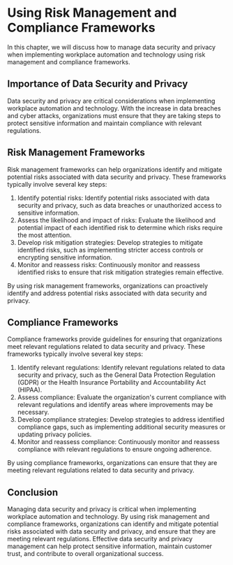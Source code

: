 Using Risk Management and Compliance Frameworks
==============================================================================================

In this chapter, we will discuss how to manage data security and privacy when implementing workplace automation and technology using risk management and compliance frameworks.

Importance of Data Security and Privacy
---------------------------------------

Data security and privacy are critical considerations when implementing workplace automation and technology. With the increase in data breaches and cyber attacks, organizations must ensure that they are taking steps to protect sensitive information and maintain compliance with relevant regulations.

Risk Management Frameworks
--------------------------

Risk management frameworks can help organizations identify and mitigate potential risks associated with data security and privacy. These frameworks typically involve several key steps:

1. Identify potential risks: Identify potential risks associated with data security and privacy, such as data breaches or unauthorized access to sensitive information.
2. Assess the likelihood and impact of risks: Evaluate the likelihood and potential impact of each identified risk to determine which risks require the most attention.
3. Develop risk mitigation strategies: Develop strategies to mitigate identified risks, such as implementing stricter access controls or encrypting sensitive information.
4. Monitor and reassess risks: Continuously monitor and reassess identified risks to ensure that risk mitigation strategies remain effective.

By using risk management frameworks, organizations can proactively identify and address potential risks associated with data security and privacy.

Compliance Frameworks
---------------------

Compliance frameworks provide guidelines for ensuring that organizations meet relevant regulations related to data security and privacy. These frameworks typically involve several key steps:

1. Identify relevant regulations: Identify relevant regulations related to data security and privacy, such as the General Data Protection Regulation (GDPR) or the Health Insurance Portability and Accountability Act (HIPAA).
2. Assess compliance: Evaluate the organization's current compliance with relevant regulations and identify areas where improvements may be necessary.
3. Develop compliance strategies: Develop strategies to address identified compliance gaps, such as implementing additional security measures or updating privacy policies.
4. Monitor and reassess compliance: Continuously monitor and reassess compliance with relevant regulations to ensure ongoing adherence.

By using compliance frameworks, organizations can ensure that they are meeting relevant regulations related to data security and privacy.

Conclusion
----------

Managing data security and privacy is critical when implementing workplace automation and technology. By using risk management and compliance frameworks, organizations can identify and mitigate potential risks associated with data security and privacy, and ensure that they are meeting relevant regulations. Effective data security and privacy management can help protect sensitive information, maintain customer trust, and contribute to overall organizational success.
